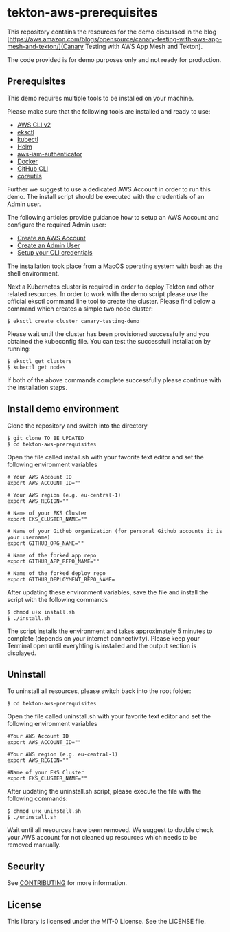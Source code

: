 # tekton-aws-prerequisites

This repository contains the resources for the demo discussed in the blog [https://aws.amazon.com/blogs/opensource/canary-testing-with-aws-app-mesh-and-tekton/](Canary Testing with AWS App Mesh and Tekton).

The code provided is for demo purposes only and not ready for production.

## Prerequisites
This demo requires multiple tools to be installed on your machine.

Please make sure that the following tools are installed and ready to use:

- [AWS CLI v2](https://docs.aws.amazon.com/cli/latest/userguide/install-cliv2.html)
- [eksctl](https://eksctl.io/introduction/#installation)
- [kubectl](https://kubernetes.io/docs/tasks/tools/)
- [Helm](https://helm.sh/docs/intro/install/)
- [aws-iam-authenticator](https://docs.aws.amazon.com/eks/latest/userguide/install-aws-iam-authenticator.html)
- [Docker](https://www.docker.com/products/docker-desktop)
- [GitHub CLI](https://github.com/cli/cli#installation)
- [coreutils](https://formulae.brew.sh/formula/coreutils#default)

Further we suggest to use a dedicated AWS Account in order to run this demo.
The install script should be executed with the credentials of an Admin user.

The following articles provide guidance how to setup an AWS Account and configure the required Admin user:

- [Create an AWS Account](https://aws.amazon.com/premiumsupport/knowledge-center/create-and-activate-aws-account/)
- [Create an Admin User](https://docs.aws.amazon.com/IAM/latest/UserGuide/getting-started_create-admin-group.html)
- [Setup your CLI credentials](https://docs.aws.amazon.com/cli/latest/userguide/cli-configure-quickstart.html)

The installation took place from a MacOS operating system with bash as the shell environment.

Next a Kubernetes cluster is required in order to deploy Tekton and other related resources. In order to work with the demo script please use the official eksctl command line tool to create the cluster.
Please find below a command which creates a simple two node cluster:

```console
$ eksctl create cluster canary-testing-demo
```

Please wait until the cluster has been provisioned successfully and you obtained the kubeconfig file.
You can test the successfull installation by running:

```console
$ eksctl get clusters
$ kubectl get nodes
```

If both of the above commands complete successfully please continue with the installation steps.

## Install demo environment

Clone the repository and switch into the directory

```console
$ git clone TO BE UPDATED
$ cd tekton-aws-prerequisites
```

Open the file called install.sh with your favorite text editor and set the following environment variables

```console
# Your AWS Account ID
export AWS_ACCOUNT_ID=""

# Your AWS region (e.g. eu-central-1)
export AWS_REGION=""

# Name of your EKS Cluster
export EKS_CLUSTER_NAME=""

# Name of your Github organization (for personal Github accounts it is your username)
export GITHUB_ORG_NAME=""

# Name of the forked app repo
export GITHUB_APP_REPO_NAME=""

# Name of the forked deploy repo
export GITHUB_DEPLOYMENT_REPO_NAME=

```

After updating these environment variables, save the file and install the script with the following commands

```console
$ chmod u+x install.sh
$ ./install.sh
```

The script installs the environment and takes approximately 5 minutes to complete (depends on your internet connectivity). Please keep your Terminal open until everyhting is installed and the output section is displayed.

## Uninstall

To uninstall all resources, please switch back into the root folder:

```console
$ cd tekton-aws-prerequisites
```

Open the file called uninstall.sh with your favorite text editor and set the following environment variables

```console
#Your AWS Account ID
export AWS_ACCOUNT_ID=""

#Your AWS region (e.g. eu-central-1)
export AWS_REGION=""

#Name of your EKS Cluster
export EKS_CLUSTER_NAME=""
```

After updating the uninstall.sh script, please execute the file with the following commands:

```console
$ chmod u+x uninstall.sh
$ ./uninstall.sh
```

Wait until all resources have been removed. We suggest to double check your AWS account for not cleaned up resources which needs to be removed manually.

## Security

See [CONTRIBUTING](CONTRIBUTING.md#security-issue-notifications) for more information.

## License

This library is licensed under the MIT-0 License. See the LICENSE file.
